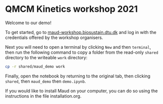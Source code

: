 # QMCM Kinetics workshop 2021

Welcome to our demo! 

To get started, go to
[maud-workshop.biosustain.dtu.dk](maud-workshop.biosustain.dtu.dk) and log in
with the credentials offered by the workshop organisers.

Next you will need to open a terminal by clicking `New` and then `terminal`,
then run the following command to copy a folder from the read-only `shared`
directory to the writeable `work` directory:

```sh
cp -r shared/maud_demo work
```

Finally, open the notebook by returning to the original tab, then clicking
`shared`, then `maud_demo` then `demo.ipynb`.


If you would like to install Maud on your computer, you can do so using the
instructions in the file installation.org.
